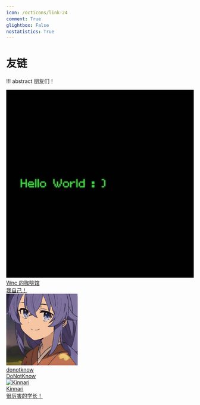 ```yaml
---
icon: /octicons/link-24
comment: True
glightbox: False
nostatistics: True
---
```


# 友链

!!! abstract
    朋友们！

<div class="flink-list">

<div class="flink-list-item">
    <a href="https://WncFht.github.io/" title="Wnc's Notebook" target="_blank">
        <div class="flink-item-icon">
            <img src="https://raw.githubusercontent.com/WncFht/picture/main/picture/微信图片_20241003201746.jpg" alt="Wnc">
        </div>
        <div class="flink-item-name heti-skip">Wnc 的咖啡馆</div>
        <div class="flink-item-desc">我自己！</div>
    </a>
</div>

<div class="flink-list-item">
    <a href="http://donotknowsjtu.top" title="donotknow" target="_blank">
        <div class="flink-item-icon">
            <img src="https://raw.githubusercontent.com/WncFht/picture/main/picture/logo.gif" alt="donotknow">
        </div>
        <div class="flink-item-name heti-skip">donotknow</div>
        <div class="flink-item-desc">DoNotKnow</div>
    </a>
</div>


<div class="flink-list-item">
    <a href="https://kinnariyamamatanha.github.io/" title="Kinaari" target="_blank">
        <div class="flink-item-icon">
            <img src="https://raw.githubusercontent.com/KinnariyaMamaTanha/KinnariyaMamaTanha.github.io/refs/heads/main/overrides/img/avatar1.png" alt="Kinnari">
        </div>
        <div class="flink-item-name heti-skip">Kinnari</div>
        <div class="flink-item-desc">很厉害的学长！</div>
    </a>
</div>

</div>